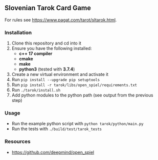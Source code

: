 ## Slovenian Tarok Card Game
For rules see https://www.pagat.com/tarot/sltarok.html.

### Installation
1. Clone this repository and cd into it
2. Ensure you have the following installed:
    - **c++ 17 compiler**
    - **cmake**
    - **make**
    - **python3** (tested with **3.7.4**)
3. Create a new virtual environment and activate it
4. Run `pip install --upgrade pip setuptools`
5. Run `pip install -r tarok/libs/open_spiel/requirements.txt`
6. Run `./tarok/install.sh`
7. Add python modules to the python path (see output from the previous step)

### Usage
- Run the example python script with `python tarok/python/main.py`
- Run the tests with `./build/test/tarok_tests`

### Resources
- https://github.com/deepmind/open_spiel
